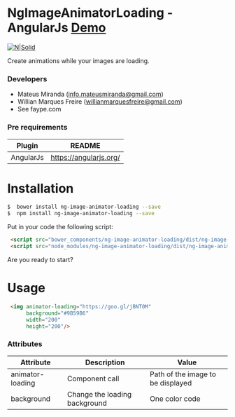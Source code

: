 # NgImageAnimatorLoading - AngularJs   [Demo](https://mateusmirandaalmeida.github.io/ng-image-animator-loading/index.html)  

[![N|Solid](http://www.cloudesign.com/images/angular.png)](https://nodesource.com/products/nsolid)

Create animations while your images are loading.

### Developers   
  - Mateus Miranda (info.mateusmiranda@gmail.com)
  - Willian Marques Freire (willianmarquesfreire@gmail.com)
  - See faype.com

### Pre requirements

| Plugin | README |
| ------ | ------ |
| AngularJs | https://angularjs.org/ |

# Installation

```sh
$  bower install ng-image-animator-loading --save
$  npm install ng-image-animator-loading --save
```    

Put in your code the following script:

```html
 <script src="bower_components/ng-image-animator-loading/dist/ng-image-animator-loading.min.js"></script>
 <script src="node_modules/ng-image-animator-loading/dist/ng-image-animator-loading.min.js"></script>
```    

Are you ready to start?

# Usage

```html
 <img animator-loading="https://goo.gl/jBNT0M"
      background="#9B59B6"
      width="200"
      height="200"/>
```    

### Attributes

| Attribute | Description | Value |
| ------ | ------ | ------ |
| animator-loading | Component call | Path of the image to be displayed
| background | Change the loading background | One color code
